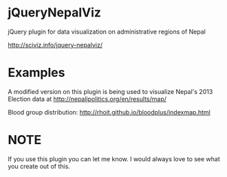 jQueryNepalViz
==============

jQuery plugin for data visualization on administrative regions of Nepal

http://sciviz.info/jquery-nepalviz/


Examples
========
A modified version on this plugin is being used to visualize Nepal's 2013 Election data at http://nepalipolitics.org/en/results/map/

Blood group distribution: http://rhoit.github.io/bloodplus/indexmap.html

NOTE
=====

If you use this plugin you can let me know. I would always love to see what you create out of this.
